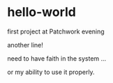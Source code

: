 hello-world
===========

first project at Patchwork evening

another line!

need to have faith in the system ...

or my ability to use it properly.

